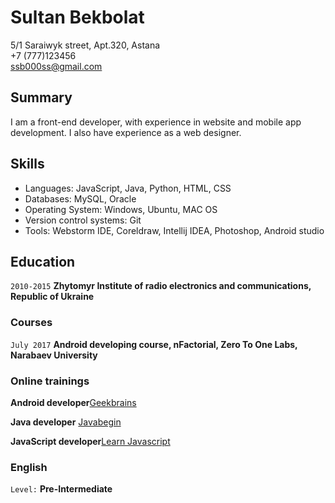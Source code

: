 # Sultan Bekbolat
5/1 Saraiwyk street, Apt.320, Astana  
+7 (777)123456  
ssb000ss@gmail.com


## Summary
I am a front-end developer, 
with experience in website and mobile app development. 
I also have experience as a web designer.


## Skills
- Languages: JavaScript, Java, Python, HTML, CSS
- Databases: MySQL, Oracle
- Operating System: Windows, Ubuntu, MAC OS
- Version control systems: Git
- Tools: Webstorm IDE, Coreldraw, Intellij IDEA, Photoshop, Android studio


## Education
`2010-2015`
__Zhytomyr Institute of radio electronics and communications, Republic of Ukraine__

### Courses
`July 2017`
__Android developing course, nFactorial, Zero To One Labs, Narabaev University__

### Online trainings
__Android developer__[Geekbrains ](https://geekbrains.ru)

__Java developer__ [Javabegin](https://javabegin.ru)

__JavaScript developer__[Learn Javascript](https://learn.javascript.ru/)

### English
`Level:`
__Pre-Intermediate__
